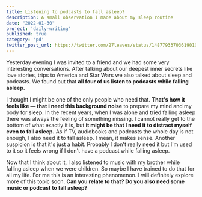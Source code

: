 ```yaml
---
title: Listening to podcasts to fall asleep?
description: A small observation I made about my sleep routine
date: "2022-01-30"
project: 'daily-writing'
published: true
category: 'pd'
twitter_post_url: https://twitter.com/27leaves/status/1487793370361901059
---
```


Yesterday evening I was invited to a friend and we had some very interesting conversations. After talking about our deepest inner secrets like love stories, trips to America and Star Wars we also talked about sleep and podcasts. We found out that  **all four of us listen to podcasts while falling asleep.**

I thought I might be one of the only people who need that.  **That's how it feels like — that i need this background noise**  to prepare my mind and my body for sleep. In the recent years, when I was alone and tried falling asleep there was always the feeling of something missing. I cannot really get to the bottom of what exactly it is, but  **it might be that I need it to distract myself even to fall asleep.**  As if TV, audiobooks and podcasts the whole day is not enough, I also need it to fall asleep. I mean, it makes sense. Another suspicion is that it's just a habit. Probably I don't really need it but I'm used to it so it feels wrong if I don't have a podcast while falling asleep.

Now that I think about it, I also listened to music with my brother while falling asleep when we were children. So maybe I have trained to do that for all my life. For me this is an interesting phenomenon. I will definitely explore more of this topic soon.  **Can you relate to that? Do you also need some music or podcast to fall asleep?**